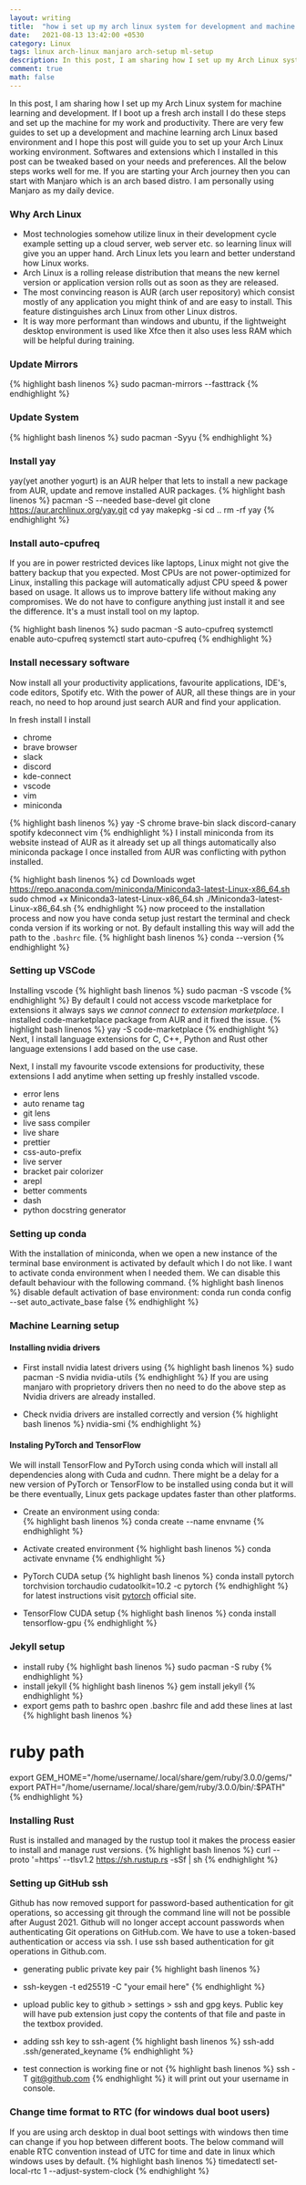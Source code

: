 ```yaml
---
layout: writing
title:  "how i set up my arch linux system for development and machine learning"
date:   2021-08-13 13:42:00 +0530
category: Linux
tags: linux arch-linux manjaro arch-setup ml-setup
description: In this post, I am sharing how I set up my Arch Linux system for machine learning and development. If I boot up a fresh arch install I do these steps and set up the machine for my work and productivity. There are very few guides to set up a development and machine learning arch Linux based systems and I hope this post will be helpful to someone setting up an arch Linux working environment.
comment: true
math: false
---
```


In this post, I am sharing how I set up my Arch Linux system for machine learning and development. If I boot up a fresh arch install I do these steps and set up the machine for my work and productivity. There are very few guides to set up a development and machine learning arch Linux based environment and I hope this post will guide you to set up your Arch Linux working environment. Softwares and extensions which I installed in this post can be tweaked based on your needs and preferences. All the below steps works well for me. If you are starting your Arch journey then you can start with Manjaro which is an arch based distro. I am personally using Manjaro as my daily device. 


### Why Arch Linux
- Most technologies somehow utilize linux in their development cycle example setting up a cloud server, web server etc. so learning linux will give you an upper hand. Arch Linux lets you learn and better understand how Linux works. 
- Arch Linux is a rolling release distribution that means the new kernel version or application version rolls out as soon as they are released.
- The most convincing reason is AUR (arch user repository) which consist mostly of any application you might think of and are easy to install. This feature distinguishes arch Linux from other Linux distros.
- It is way more performant than windows and ubuntu, if the lightweight desktop environment is used like Xfce then it also uses less RAM which will be helpful during training.


### Update Mirrors
{% highlight bash linenos %}
sudo pacman-mirrors --fasttrack
{% endhighlight %}

### Update System
{% highlight bash linenos %}
sudo pacman -Syyu
{% endhighlight %}

### Install yay
yay(yet another yogurt) is an AUR helper that lets to install a new package from AUR, update and remove installed AUR packages.
{% highlight bash linenos %}
pacman -S --needed base-devel
git clone https://aur.archlinux.org/yay.git
cd yay
makepkg -si
cd ..
rm -rf yay
{% endhighlight %}

### Install auto-cpufreq
If you are in power restricted devices like laptops, Linux might not give the battery backup that you expected. Most CPUs are not power-optimized for Linux, installing this package will automatically adjust CPU speed & power based on usage. It allows us to improve battery life without making any compromises. We do not have to configure anything just install it and see the difference. It's a must install tool on my laptop. 

{% highlight bash linenos %}
sudo pacman -S auto-cpufreq
systemctl enable auto-cpufreq
systemctl start auto-cpufreq
{% endhighlight %}

### Install necessary software
Now install all your productivity applications, favourite applications, IDE's, code editors, Spotify etc. With the power of AUR, all these things are in your reach, no need to hop around just search AUR and find your application.

In fresh install I install
- chrome
- brave browser
- slack
- discord
- kde-connect
- vscode
- vim
- miniconda

{% highlight bash linenos %}
yay -S chrome brave-bin slack discord-canary spotify kdeconnect vim
{% endhighlight %}
I install miniconda from its website instead of AUR as it already set up all things automatically also miniconda package I once installed from AUR was conflicting with python installed.

{% highlight bash linenos %}
cd Downloads
wget https://repo.anaconda.com/miniconda/Miniconda3-latest-Linux-x86_64.sh
sudo chmod +x Miniconda3-latest-Linux-x86_64.sh
./Miniconda3-latest-Linux-x86_64.sh
{% endhighlight %}
now proceed to the installation process and now you have conda setup just restart the terminal and check conda version if its working or not. By default installing this way will add the path to the `.bashrc` file.
{% highlight bash linenos %}
conda --version
{% endhighlight %}

### Setting up VSCode
Installing vscode
{% highlight bash linenos %}
sudo pacman -S vscode
{% endhighlight %}
By default I could not access vscode marketplace for extensions it always says *we cannot connect to extension marketplace*. I installed code-marketplace package from AUR and it fixed the issue.
{% highlight bash linenos %}
yay -S code-marketplace
{% endhighlight %}
Next, I install language extensions for C, C++, Python and Rust other language extensions I add based on the use case.

Next, I install my favourite vscode extensions for productivity, these extensions I add anytime when setting up freshly installed vscode. 
- error lens
- auto rename tag
- git lens
- live sass compiler
- live share
- prettier
- css-auto-prefix
- live server
- bracket pair colorizer
- arepl
- better comments
- dash
- python docstring generator


### Setting up conda
With the installation of miniconda, when we open a new instance of the terminal base environment is activated by default which I do not like. I want to activate conda environment when I needed them. We can disable this default behaviour with the following command.
{% highlight bash linenos %}
disable default activation of base environment: conda run conda config --set auto_activate_base false
{% endhighlight %}

### Machine Learning setup
#### Installing nvidia drivers
- First install nvidia latest drivers using
{% highlight bash linenos %}
sudo pacman -S nvidia nvidia-utils
{% endhighlight %}
If you are using manjaro with proprietory drivers then no need to do the above step as Nvidia drivers are already installed.

- Check nvidia drivers are installed correctly and version 
{% highlight bash linenos %}
nvidia-smi
{% endhighlight %}
#### Instaling PyTorch and TensorFlow
We will install TensorFlow and PyTorch using conda which will install all dependencies along with Cuda and cudnn. There might be a delay for a new version of PyTorch or TensorFlow to be installed using conda but it will be there eventually, Linux gets package updates faster than other platforms.

- Create an environment using conda:  
{% highlight bash linenos %}
conda create --name envname
{% endhighlight %}
- Activate created environment
{% highlight bash linenos %}
conda activate envname
{% endhighlight %}
- PyTorch CUDA setup
{% highlight bash linenos %}
conda install pytorch torchvision torchaudio cudatoolkit=10.2 -c pytorch
{% endhighlight %}
for latest instructions visit [pytorch](https://pytorch.org/get-started/locally/) official site. 

- TensorFlow CUDA setup
{% highlight bash linenos %}
conda install tensorflow-gpu 
{% endhighlight %}

### Jekyll setup
- install ruby
{% highlight bash linenos %}
sudo pacman -S ruby
{% endhighlight %}
- install jekyll
{% highlight bash linenos %}
gem install jekyll
{% endhighlight %}
- export gems path to bashrc
open .bashrc file and add these lines at last
{% highlight bash linenos %}
# ruby path
export GEM_HOME="/home/username/.local/share/gem/ruby/3.0.0/gems/"
export PATH="/home/username/.local/share/gem/ruby/3.0.0/bin/:$PATH"
{% endhighlight %}

### Installing Rust
Rust is installed and managed by the rustup tool it makes the process easier to install and manage rust versions.
{% highlight bash linenos %}
curl --proto '=https' --tlsv1.2 https://sh.rustup.rs -sSf | sh
{% endhighlight %}

### Setting up GitHub ssh
Github has now removed support for password-based authentication for git operations, so accessing git through the command line will not be possible after August 2021. Github will no longer accept account passwords when authenticating Git operations on GitHub.com. We have to use a token-based authentication or access via ssh. I use ssh based authentication for git operations in Github.com.

- generating public private key pair
{% highlight bash linenos %}
- ssh-keygen -t ed25519 -C "your email here"
{% endhighlight %}
- upload public key to github > settings > ssh and gpg keys. Public key will have pub extension just copy the contents of that file and paste in the textbox provided.

- adding ssh key to ssh-agent
{% highlight bash linenos %}
ssh-add .ssh/generated_keyname
{% endhighlight %}
- test connection is working fine or not
{% highlight bash linenos %}
ssh -T git@github.com
{% endhighlight %}
it will print out your username in console.

### Change time format to RTC (for windows dual boot users)
If you are using arch desktop in dual boot settings with windows then time can change if you hop between different boots. The below command will enable RTC convention instead of UTC for time and date in linux which windows uses by default. 
{% highlight bash linenos %}
timedatectl set-local-rtc 1 --adjust-system-clock
{% endhighlight %}